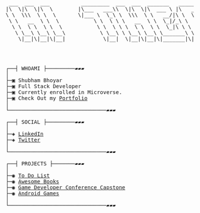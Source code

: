 <pre>

 ___  ___  ___          _________  ___  ___  _______   ________  _______   ___       
|\  \|\  \|\  \        |\___   ___\\  \|\  \|\  ___ \ |\   __  \|\  ___ \ |\  \      
\ \  \\\  \ \  \       \|___ \  \_\ \  \\\  \ \   __/|\ \  \|\  \ \   __/|\ \  \     
 \ \   __  \ \  \           \ \  \ \ \   __  \ \  \_|/_\ \   _  _\ \  \_|/_\ \  \    
  \ \  \ \  \ \  \           \ \  \ \ \  \ \  \ \  \_|\ \ \  \\  \\ \  \_|\ \ \__\   
   \ \__\ \__\ \__\           \ \__\ \ \__\ \__\ \_______\ \__\\ _\\ \_______\|__|   
    \|__|\|__|\|__|            \|__|  \|__|\|__|\|_______|\|__|\|__|\|_______|   ___ 
                                                                                |\__\
                                                                                \|__|
                                                                                                                                                                     

┌──┤ WHOAMI ├─────────▰▰▰
│
├─▣ Shubham Bhoyar
├─▣ Full Stack Developer
├─▣ Currently enrolled in Microverse.
├─▣ Check Out my <a href="https://shubhambhoyar077.github.io/portfolio/">Portfolio</a>
│
└───────────────────────────────▰▰▰

┌──┤ SOCIAL ├─────────▰▰▰
│
├─◈ <a href="https://www.linkedin.com/in/shubham-bhoyar-3337091a7/">LinkedIn</a>
├─◈ <a href="https://twitter.com/ShubhamBhoya7">Twitter</a>
│
└───────────────────────────────▰▰▰

┌──┤ PROJECTS ├───────▰▰▰
│
├─◉ <a href="https://shubhambhoyar077.github.io/to-do-list/dist/">To Do List</a>
├─◉ <a href="https://shubhambhoyar077.github.io/awesome-book/">Awesome Books</a>
├─◉ <a href="https://shubhambhoyar077.github.io/gdc_capstone/">Game Developer Conference Capstone</a>
├─◉ <a href="https://play.google.com/store/apps/dev?id=5528223517988168440">Android Games</a>
│
└───────────────────────────────▰▰▰
</pre>
